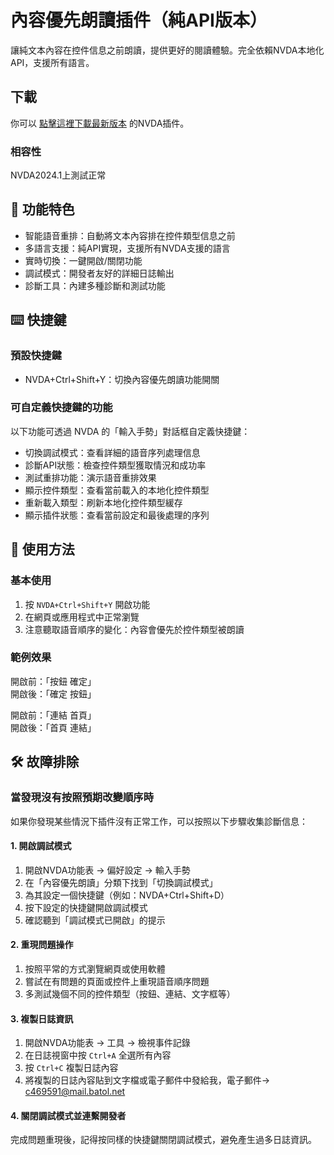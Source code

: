 
# 內容優先朗讀插件（純API版本）

讓純文本內容在控件信息之前朗讀，提供更好的閱讀體驗。完全依賴NVDA本地化API，支援所有語言。

## 下載

你可以
[點擊這裡下載最新版本](https://github.com/c469591/ContentPriorityReading/raw/main/content_priority_reading%20V0.1.nvda-addon)
的NVDA插件。

### 相容性

NVDA2024.1上測試正常

## 🚀 功能特色

* 智能語音重排：自動將文本內容排在控件類型信息之前
* 多語言支援：純API實現，支援所有NVDA支援的語言
* 實時切換：一鍵開啟/關閉功能
* 調試模式：開發者友好的詳細日誌輸出
* 診斷工具：內建多種診斷和測試功能

## ⌨️ 快捷鍵

### 預設快捷鍵

* NVDA+Ctrl+Shift+Y：切換內容優先朗讀功能開關

### 可自定義快捷鍵的功能

以下功能可透過 NVDA 的「輸入手勢」對話框自定義快捷鍵：

* 切換調試模式：查看詳細的語音序列處理信息
* 診斷API狀態：檢查控件類型獲取情況和成功率
* 測試重排功能：演示語音重排效果
* 顯示控件類型：查看當前載入的本地化控件類型
* 重新載入類型：刷新本地化控件類型緩存
* 顯示插件狀態：查看當前設定和最後處理的序列

## 🔧 使用方法

### 基本使用

1. 按 `NVDA+Ctrl+Shift+Y` 開啟功能
1. 在網頁或應用程式中正常瀏覽
1. 注意聽取語音順序的變化：內容會優先於控件類型被朗讀

### 範例效果

開啟前：「按鈕 確定」  
開啟後：「確定 按鈕」

開啟前：「連結 首頁」  
開啟後：「首頁 連結」

## 🛠️ 故障排除

### 當發現沒有按照預期改變順序時

如果你發現某些情況下插件沒有正常工作，可以按照以下步驟收集診斷信息：

#### 1. 開啟調試模式

1. 開啟NVDA功能表 → 偏好設定 → 輸入手勢
1. 在「內容優先朗讀」分類下找到「切換調試模式」
1. 為其設定一個快捷鍵（例如：NVDA+Ctrl+Shift+D）
1. 按下設定的快捷鍵開啟調試模式
1. 確認聽到「調試模式已開啟」的提示

#### 2. 重現問題操作

1. 按照平常的方式瀏覽網頁或使用軟體
1. 嘗試在有問題的頁面或控件上重現語音順序問題
1. 多測試幾個不同的控件類型（按鈕、連結、文字框等）

#### 3. 複製日誌資訊

1. 開啟NVDA功能表 → 工具 → 檢視事件記錄
1. 在日誌視窗中按 `Ctrl+A` 全選所有內容
1. 按 `Ctrl+C` 複製日誌內容
1. 將複製的日誌內容貼到文字檔或電子郵件中發給我，電子郵件→
c469591@mail.batol.net

#### 4. 關閉調試模式並連繫開發者

完成問題重現後，記得按同樣的快捷鍵關閉調試模式，避免產生過多日誌資訊。


